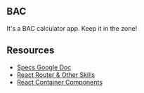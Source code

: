 ## BAC

It's a BAC calculator app. Keep it in the zone!

## Resources
* [Specs Google Doc](http://goo.gl/xAe5Ii)
* [React Router & Other Skills](https://css-tricks.com/learning-react-router/)
* [React Container Components](https://css-tricks.com/learning-react-container-components/)
